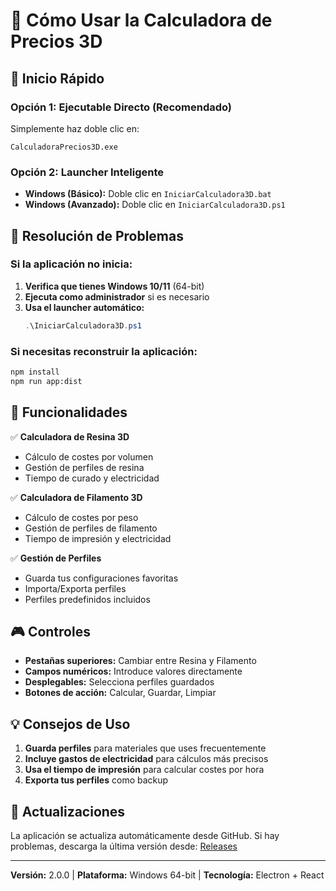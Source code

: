 # 🎯 Cómo Usar la Calculadora de Precios 3D

## 🚀 Inicio Rápido

### Opción 1: Ejecutable Directo (Recomendado)
Simplemente haz doble clic en:
```
CalculadoraPrecios3D.exe
```

### Opción 2: Launcher Inteligente
- **Windows (Básico):** Doble clic en `IniciarCalculadora3D.bat`
- **Windows (Avanzado):** Doble clic en `IniciarCalculadora3D.ps1`

## 🔧 Resolución de Problemas

### Si la aplicación no inicia:
1. **Verifica que tienes Windows 10/11** (64-bit)
2. **Ejecuta como administrador** si es necesario
3. **Usa el launcher automático:**
   ```powershell
   .\IniciarCalculadora3D.ps1
   ```

### Si necesitas reconstruir la aplicación:
```bash
npm install
npm run app:dist
```

## 📱 Funcionalidades

✅ **Calculadora de Resina 3D**
- Cálculo de costes por volumen
- Gestión de perfiles de resina
- Tiempo de curado y electricidad

✅ **Calculadora de Filamento 3D**  
- Cálculo de costes por peso
- Gestión de perfiles de filamento
- Tiempo de impresión y electricidad

✅ **Gestión de Perfiles**
- Guarda tus configuraciones favoritas
- Importa/Exporta perfiles
- Perfiles predefinidos incluidos

## 🎮 Controles

- **Pestañas superiores:** Cambiar entre Resina y Filamento
- **Campos numéricos:** Introduce valores directamente
- **Desplegables:** Selecciona perfiles guardados
- **Botones de acción:** Calcular, Guardar, Limpiar

## 💡 Consejos de Uso

1. **Guarda perfiles** para materiales que uses frecuentemente
2. **Incluye gastos de electricidad** para cálculos más precisos
3. **Usa el tiempo de impresión** para calcular costes por hora
4. **Exporta tus perfiles** como backup

## 🔄 Actualizaciones

La aplicación se actualiza automáticamente desde GitHub. 
Si hay problemas, descarga la última versión desde:
[Releases](https://github.com/Matalentajas/Calculadora-de-Precio-Impresi-n-3D-Resina/releases)

---

**Versión:** 2.0.0 | **Plataforma:** Windows 64-bit | **Tecnología:** Electron + React
